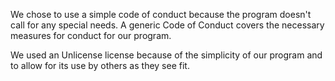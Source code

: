 We chose to use a simple code of conduct because the program doesn't call for any special needs. A generic Code of Conduct covers the necessary measures for conduct for our program.

We used an Unlicense license because of the simplicity of our program and to allow for its use by others as they see fit.